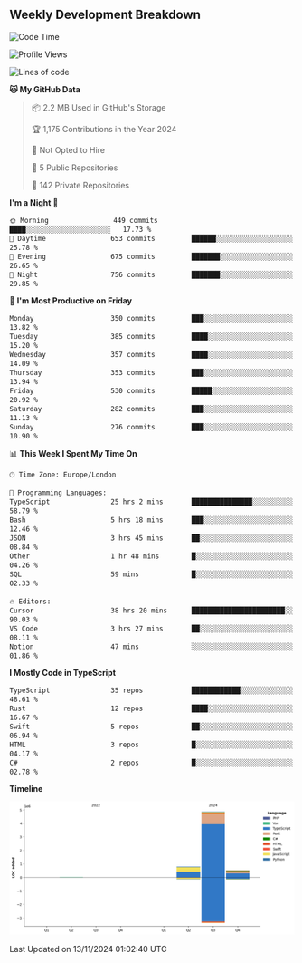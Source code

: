 


## Weekly Development Breakdown
<!--START_SECTION:waka-->
![Code Time](http://img.shields.io/badge/Code%20Time-1%2C513%20hrs%2010%20mins-blue)

![Profile Views](http://img.shields.io/badge/Profile%20Views-4-blue)

![Lines of code](https://img.shields.io/badge/From%20Hello%20World%20I%27ve%20Written-6.2%20million%20lines%20of%20code-blue)

**🐱 My GitHub Data** 

> 📦 2.2 MB Used in GitHub's Storage 
 > 
> 🏆 1,175 Contributions in the Year 2024
 > 
> 🚫 Not Opted to Hire
 > 
> 📜 5 Public Repositories 
 > 
> 🔑 142 Private Repositories 
 > 
**I'm a Night 🦉** 

```text
🌞 Morning                449 commits         ████░░░░░░░░░░░░░░░░░░░░░   17.73 % 
🌆 Daytime                653 commits         ██████░░░░░░░░░░░░░░░░░░░   25.78 % 
🌃 Evening                675 commits         ███████░░░░░░░░░░░░░░░░░░   26.65 % 
🌙 Night                  756 commits         ███████░░░░░░░░░░░░░░░░░░   29.85 % 
```
📅 **I'm Most Productive on Friday** 

```text
Monday                   350 commits         ███░░░░░░░░░░░░░░░░░░░░░░   13.82 % 
Tuesday                  385 commits         ████░░░░░░░░░░░░░░░░░░░░░   15.20 % 
Wednesday                357 commits         ████░░░░░░░░░░░░░░░░░░░░░   14.09 % 
Thursday                 353 commits         ███░░░░░░░░░░░░░░░░░░░░░░   13.94 % 
Friday                   530 commits         █████░░░░░░░░░░░░░░░░░░░░   20.92 % 
Saturday                 282 commits         ███░░░░░░░░░░░░░░░░░░░░░░   11.13 % 
Sunday                   276 commits         ███░░░░░░░░░░░░░░░░░░░░░░   10.90 % 
```


📊 **This Week I Spent My Time On** 

```text
🕑︎ Time Zone: Europe/London

💬 Programming Languages: 
TypeScript               25 hrs 2 mins       ███████████████░░░░░░░░░░   58.79 % 
Bash                     5 hrs 18 mins       ███░░░░░░░░░░░░░░░░░░░░░░   12.46 % 
JSON                     3 hrs 45 mins       ██░░░░░░░░░░░░░░░░░░░░░░░   08.84 % 
Other                    1 hr 48 mins        █░░░░░░░░░░░░░░░░░░░░░░░░   04.26 % 
SQL                      59 mins             █░░░░░░░░░░░░░░░░░░░░░░░░   02.33 % 

🔥 Editors: 
Cursor                   38 hrs 20 mins      ███████████████████████░░   90.03 % 
VS Code                  3 hrs 27 mins       ██░░░░░░░░░░░░░░░░░░░░░░░   08.11 % 
Notion                   47 mins             ░░░░░░░░░░░░░░░░░░░░░░░░░   01.86 % 
```

**I Mostly Code in TypeScript** 

```text
TypeScript               35 repos            ████████████░░░░░░░░░░░░░   48.61 % 
Rust                     12 repos            ████░░░░░░░░░░░░░░░░░░░░░   16.67 % 
Swift                    5 repos             ██░░░░░░░░░░░░░░░░░░░░░░░   06.94 % 
HTML                     3 repos             █░░░░░░░░░░░░░░░░░░░░░░░░   04.17 % 
C#                       2 repos             █░░░░░░░░░░░░░░░░░░░░░░░░   02.78 % 
```



**Timeline**

![Lines of Code chart](https://raw.githubusercontent.com/mars-arch/mars-arch/main/assets/bar_graph.png)


 Last Updated on 13/11/2024 01:02:40 UTC
<!--END_SECTION:waka-->
